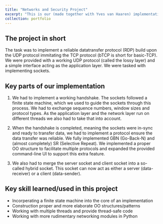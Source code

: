 ```yaml
---
title: "Networks and Security Project"
excerpt: "This is our (made together with Yves van Haaren) implementation of the bTCP protocol posed in the course Networks and Security at Radboud University. Grade: X.X, April 2024 <br/><img src='/images/500x300.png'>"
collection: portfolio
---
```


The project in short
----
The task was to implement a reliable datatransfer protocol (RDP) build upon the UDP protocol immitating the TCP protocol (bTCP is short for basic-TCP). We were provided with a working UDP protocol (called the lossy layer) and a simple interface acting as the application layer. We were tasked with implementing sockets. 

Key parts of our implementation
----
1. We had to implement a working handshake. The sockets followed a finite state machine, which we used to guide the sockets through this process. We had to exchange sequence numbers, window sizes and protocol types. As the application layer and the network layer run on different threads we also had to take that into account.

2. When the handshake is completed, meaning the sockets were in-sync and ready to transfer data, we had to implement a protocol ensure the data transfer was reliable. We fully implemented GBN (Go-Back-N) and (almost completely) SR (Selective Repeat). We implemented a proper OO structure to facilitate multiple protocols and expanded the provided command-line UI to support this extra feature.

3. We also had to merge the server socket and client socket into a so-called hybrid socket. This socket can now act as either a server (data-receiver) or a client (data-sender).

Key skill learned/used in this project
----
- Incorperating a finite state machine into the core of an implementation
- Construction proper and more elaborate OO structures/patterns
- Working with multiple threads and provide thread-safe code
- Working with more rudimentary networking modules in Python
